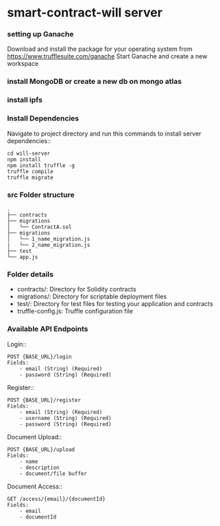 # smart-contract-will server


### setting up Ganache

Download and install the package for your operating system from https://www.trufflesuite.com/ganache
Start Ganache and create a new workspace

### install MongoDB or create a new db on mongo atlas

### install ipfs

### Install Dependencies

Navigate to project directory and run this commands to install server dependencies::

    cd will-server
    npm install
    npm install truffle -g
    truffle compile
    truffle migrate

### src Folder structure
```
.
├── contracts
├── migrations
│   └── ContractA.sol
├── migrations
│   └── 1_name_migration.js
|   └── 2_name_migration.js
├── test
└── app.js
```

### Folder details
- contracts/: Directory for Solidity contracts
- migrations/: Directory for scriptable deployment files
- test/: Directory for test files for testing your application and contracts
- truffle-config.js: Truffle configuration file


### Available API Endpoints

Login::

    POST {BASE_URL}/login
    Fields: 
        - email (String) (Required)
        - password (String) (Required)

Register::

    POST {BASE_URL}/register
    Fields: 
        - email (String) (Required)
        - username (String) (Required)
        - password (String) (Required)

Document Upload::

    POST {BASE_URL}/upload
    Fields: 
        - name
        - description
        - document/file buffer

Document Access::

    GET /access/{email}/{documentId}
    Fields: 
        - email
        - documentId

